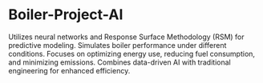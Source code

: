 # Boiler-Project-AI
Utilizes neural networks and Response Surface Methodology (RSM) for predictive modeling. Simulates boiler performance under different conditions. Focuses on optimizing energy use, reducing fuel consumption, and minimizing emissions. Combines data-driven AI with traditional engineering for enhanced efficiency.
